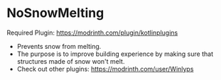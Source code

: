 # NoSnowMelting
Required Plugin: https://modrinth.com/plugin/kotlinplugins
- Prevents snow from melting.   
- The purpose is to improve building experience by making sure that structures made of snow won't melt.  
- Check out other plugins: https://modrinth.com/user/Winlyps
